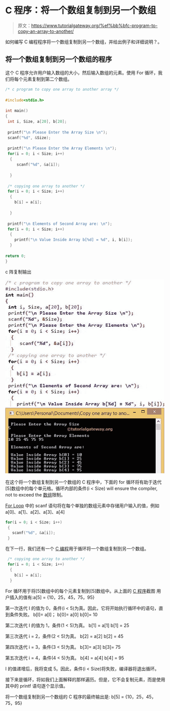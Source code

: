 # C 程序：将一个数组复制到另一个数组

> 原文：<https://www.tutorialgateway.org/%ef%bb%bfc-program-to-copy-an-array-to-another/>

如何编写 C 编程程序将一个数组复制到另一个数组，并给出例子和详细说明？。

## 将一个数组复制到另一个数组的程序

这个 C 程序允许用户输入数组的大小，然后输入数组的元素。使用 For 循环，我们将每个元素复制到第二个数组。

```c
/* c program to copy one array to another array */

#include<stdio.h>

int main()
{
 int i, Size, a[20], b[20];

 printf("\n Please Enter the Array Size \n");
 scanf("%d", &Size);

 printf("\n Please Enter the Array Elements \n");
 for(i = 0; i < Size; i++)
  {
     scanf("%d", &a[i]);

  }

 /* copying one array to another */  
 for(i = 0; i < Size; i++)
  {
    b[i] = a[i];

  }

 printf("\n Elements of Second Array are: \n");
 for(i = 0; i < Size; i++)
  {
    printf("\n Value Inside Array b[%d] = %d", i, b[i]);
  }

return 0;
}
```

c 阵复制输出

![Copy an Array to Another](img/a9e2943bedc1d4ecc3a76f2171acaa17.png)

在这个将一个数组复制到另一个数组的 C 程序中，下面的 for 循环将有助于迭代[5]数组中的每个单元格。循环内部的条件(i < Size) will ensure the compiler, not to exceed the [数组](https://www.tutorialgateway.org/array-in-c/)限制。

[For Loop](https://www.tutorialgateway.org/for-loop-in-c-programming/) 中的 scanf 语句将在每个单独的数组元素中存储用户输入的值，例如 a[0]、a[1]、a[2]、a[3]、a[4]

```c
for(i = 0; i < Size; i++)
 {
   scanf("%d", &a[i]); 
 }
```

在下一行，我们还有一个 [C 编程](https://www.tutorialgateway.org/c-programming/)用于循环将一个数组复制到另一个数组。

```c
 /* copying one array to another */  
 for(i = 0; i < Size; i++)
  {
    b[i] = a[i];
  }
```

For 循环用于将[5]数组中的每个元素复制到[5]数组中。从上面的 [C 程序](https://www.tutorialgateway.org/c-programming-examples/)截图
用户插入的值有:a[5] = {10，25，45，75，95}

第一次迭代
I 的值为 0，条件(i < 5)为真。因此，它将开始执行循环中的语句，直到条件失败。
b[I]= a[I]；
b[0]= a[0]
b[0]= 10

第二次迭代
I 的值为 1，条件(1 < 5)为真。
b[1] = a[1]
b[1] = 25

第三次迭代
i = 2，条件(2 < 5)为真。
b[2] = a[2]
b[2] = 45

第四次迭代
i = 3，条件(3 < 5)为真。
b[3]= a[3]
b[3]= 75

第五次迭代
i = 4，条件(4 < 5)为真。
b[4] = a[4]
b[4] = 95

I 的值递增后，我将变成 5。因此，条件(i < Size)将失败，编译器将退出循环。

接下来是循环，将如我们上面解释的那样遍历。但是，它不会复制元素，而是使用其中的 printf 语句逐个显示值。

将一个数组复制到另一个数组的 C 程序的最终输出是:
b[5] = {10，25，45，75，95}